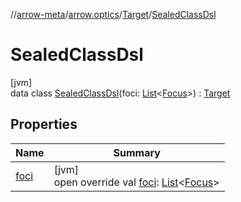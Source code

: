 //[arrow-meta](../../../../index.md)/[arrow.optics](../../index.md)/[Target](../index.md)/[SealedClassDsl](index.md)

# SealedClassDsl

[jvm]\
data class [SealedClassDsl](index.md)(foci: [List](https://kotlinlang.org/api/latest/jvm/stdlib/kotlin.collections/-list/index.html)&lt;[Focus](../../-focus/index.md)&gt;) : [Target](../index.md)

## Properties

| Name | Summary |
|---|---|
| [foci](foci.md) | [jvm]<br>open override val [foci](foci.md): [List](https://kotlinlang.org/api/latest/jvm/stdlib/kotlin.collections/-list/index.html)&lt;[Focus](../../-focus/index.md)&gt; |

